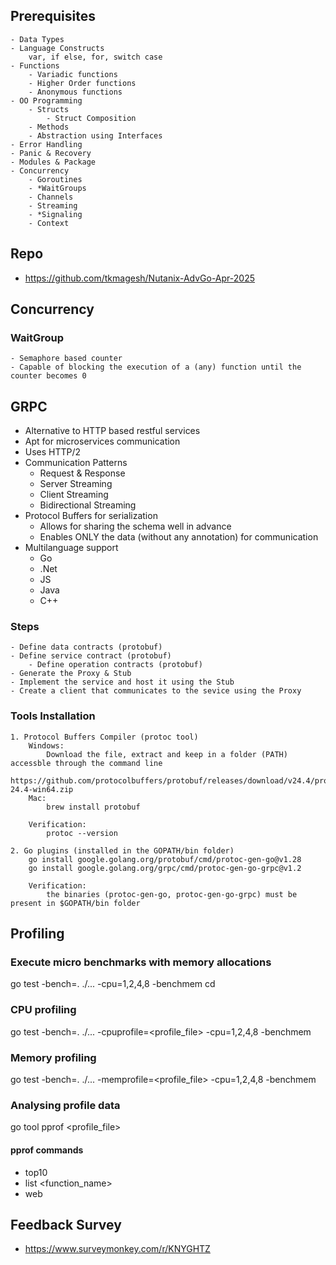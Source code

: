 
## Prerequisites
    - Data Types
    - Language Constructs
        var, if else, for, switch case
    - Functions
        - Variadic functions
        - Higher Order functions
        - Anonymous functions
    - OO Programming
        - Structs
            - Struct Composition
        - Methods
        - Abstraction using Interfaces
    - Error Handling
    - Panic & Recovery
    - Modules & Package
    - Concurrency
        - Goroutines
        - *WaitGroups
        - Channels
        - Streaming
        - *Signaling
        - Context
    
## Repo
- https://github.com/tkmagesh/Nutanix-AdvGo-Apr-2025

## Concurrency

### WaitGroup
    - Semaphore based counter
    - Capable of blocking the execution of a (any) function until the counter becomes 0

## GRPC
- Alternative to HTTP based restful services
- Apt for microservices communication
- Uses HTTP/2
- Communication Patterns
    - Request & Response
    - Server Streaming
    - Client Streaming
    - Bidirectional Streaming
- Protocol Buffers for serialization
    - Allows for sharing the schema well in advance
    - Enables ONLY the data (without any annotation) for communication
- Multilanguage support
    - Go
    - .Net
    - JS
    - Java
    - C++
### Steps
    - Define data contracts (protobuf)
    - Define service contract (protobuf)
        - Define operation contracts (protobuf)
    - Generate the Proxy & Stub
    - Implement the service and host it using the Stub
    - Create a client that communicates to the sevice using the Proxy

### Tools Installation 
    1. Protocol Buffers Compiler (protoc tool)
        Windows:
            Download the file, extract and keep in a folder (PATH) accessble through the command line
            https://github.com/protocolbuffers/protobuf/releases/download/v24.4/protoc-24.4-win64.zip
        Mac:
            brew install protobuf

        Verification:
            protoc --version

    2. Go plugins (installed in the GOPATH/bin folder)
        go install google.golang.org/protobuf/cmd/protoc-gen-go@v1.28
        go install google.golang.org/grpc/cmd/protoc-gen-go-grpc@v1.2

        Verification:
            the binaries (protoc-gen-go, protoc-gen-go-grpc) must be present in $GOPATH/bin folder


## Profiling
### Execute micro benchmarks with memory allocations
go test  -bench=. ./...  -cpu=1,2,4,8 -benchmem
cd 
### CPU profiling
go test  -bench=. ./... -cpuprofile=<profile_file>  -cpu=1,2,4,8 -benchmem

### Memory profiling
go test  -bench=. ./... -memprofile=<profile_file>  -cpu=1,2,4,8 -benchmem

### Analysing profile data
go tool pprof <profile_file>

#### pprof commands
- top10
- list <function_name>
- web

## Feedback Survey
- https://www.surveymonkey.com/r/KNYGHTZ